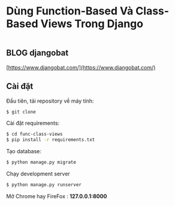 # Dùng Function-Based Và Class-Based Views Trong Django

<a target="_blank" href="https://www.djangobat.com/blog/dung-function-based-va-class-based-views-trong-django/"><img src="https://www.djangobat.com/media/posts/2019/04/15/fun-class-views.jpg" alt="" /></a>


## BLOG djangobat

[https://www.djangobat.com/](https://www.djangobat.com/)

## Cài đặt

Đầu tiên, tải repository về máy tính:

```bash
$ git clone 
```

Cài đặt requirements:

```bash
$ cd func-class-views
$ pip install -r requirements.txt
```

Tạo database:

```bash
$ python manage.py migrate
```
Chạy development server

```bash
$ python manage.py runserver
```

Mở Chrome hay FireFox : **127.0.0.1:8000**





